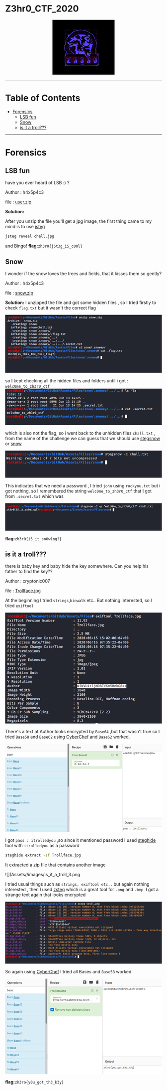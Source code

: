 # Z3hr0_CTF_2020

<p align="center">
  <img width=200 src="Assets//images/Zh3r0.png">
</p>

***
# Table of Contents

* [Forensics](#Forensics)
  - [LSB fun](#LSB-fun)
  - [Snow](#Snow)
  - [is it a troll???](#is-it-a-troll???)
  
***
 
# Forensics
  
## LSB fun
  
have you ever heard of LSB :) ?

Author : h4x5p4c3

file : [user.zip](Assets//Files/user.zip)

**Solution:**
 
After you unzip the file you'll get a jpg image, the first thing came to my mind is to use [jsteg](https://github.com/lukechampine/jsteg)
```bash
jsteg reveal chall.jpg
```

and Bingo! 
**flag:**```zh3r0{j5t3g_i5_c00l}```

## Snow
I wonder if the snow loves the trees and fields, that it kisses them so gently?

Author : h4x5p4c3 

file : [snow.zip](Assets//Files/snow.zip)

**Solution:**
I unzipped the file and got some hidden files , so I tried firstly to check ```flag.txt``` but it wasn't the correct flag

![](Assets//images/Snow_1.png)

 so I kept checking all the hidden files and folders until i got : ```welc0me_to_zh3r0_ctf```
![](Assets//images/Snow_2.png)

which is also not the flag, so i went back to the unhidden files ```chall.txt``` , from the name of the challenge we can guess that we should use [stegsnow](https://0x00sec.org/t/steganography-concealing-messages-in-text-files/500) or [snow](http://www.darkside.com.au/snow/)

![](Assets//images/Snow_3.png)

This indicates that we need a password , I tried ```john``` using ```rockyou.txt``` but i got nothing, so I remembered the string ```welc0me_to_zh3r0_ctf``` that I got from ```.secret.txt``` which was  

![](Assets//images/Snow_4.png)

**flag:**```zh3r0{i5_it_sn0w1ng?}```


## is it a troll???
there is baby key and baby hide the key somewhere. Can you help his father to find the key??

Author : cryptonic007

file : [Trollface.jpg](Assets//Files/Trollface.jpg)

At the beginning I tried ```strings```,```binwalk``` etc.. But nothing interested, so I tried ```exiftool```

![](Assets//images/is_it_a_troll_1.png)

There's a text at Author looks encrypted by ```Base64``` ,but that wasn't true so I tried ```Base58``` and ```Base62``` using [CyberChef](https://gchq.github.io/CyberChef/) and ```Base62``` worked.

![](Assets//images/is_it_a_troll_2.png)

I got ```pass : itrolledyou``` ,so since it mentioned password I used [steghide](http://steghide.sourceforge.net/) tool with ```itrolledyou``` as a password

```bash
steghide extract -sf Trollface.jpg 
```
It extracted a zip file that contains another image

![](Assets//images/is_it_a_troll_3.png

I tried usual things such as ```strings, exiftool etc..``` but again nothing interested , then I used [zsteg](https://github.com/zed-0xff/zsteg) which is a great tool for ```.png``` and ```.bmp```. I got a strange text again that looks encrypted

![](Assets//images/is_it_a_troll_4.png)


So again using [CyberChef](https://gchq.github.io/CyberChef/) I tried all Bases and ```Base58``` worked.


![](Assets//images/is_it_a_troll_5.png)




**flag:**```zh3ro{y0u_got_th3_k3y}```







